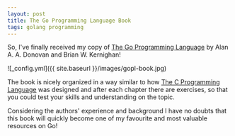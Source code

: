 ```yaml
---
layout: post
title: The Go Programming Language Book
tags: golang programming
---
```

So, I've finally received my copy of
[The Go Programming Language](http://www.gopl.io/) by
Alan A. A. Donovan and Brian W. Kernighan!

![_config.yml]({{ site.baseurl }}/images/gopl-book.jpg)

The book is nicely organized in a way similar to how
[The C Programming Language](https://en.wikipedia.org/wiki/The_C_Programming_Language)
was designed and after each chapter there are exercises, so that you
could test your skills and understanding on the topic.

Considering the authors' experience and background I have no doubts
that this book will quickly become one of my favourite and most
valuable resources on Go!
